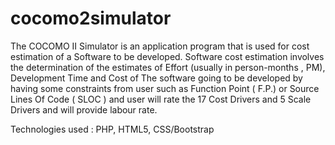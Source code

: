 # cocomo2simulator

The COCOMO II Simulator is an application program that is used for cost estimation of a Software to be developed. Software cost estimation involves the determination of the estimates of Effort (usually in person-months , PM), Development Time and Cost of The software going to be developed by having some constraints from user such as Function Point ( F.P.) or Source Lines Of Code ( SLOC ) and user will rate the 17 Cost Drivers and 5 Scale Drivers and will provide labour rate.

Technologies used : PHP, HTML5, CSS/Bootstrap
